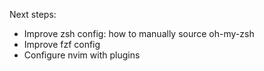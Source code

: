Next steps:

- Improve zsh config: how to manually source oh-my-zsh
- Improve fzf config
- Configure nvim with plugins
